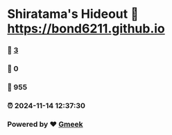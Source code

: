 # Shiratama's Hideout :link: https://bond6211.github.io 
### :page_facing_up: [3](https://bond6211.github.io/tag.html) 
### :speech_balloon: 0 
### :hibiscus: 955 
### :alarm_clock: 2024-11-14 12:37:30 
### Powered by :heart: [Gmeek](https://github.com/Meekdai/Gmeek)
